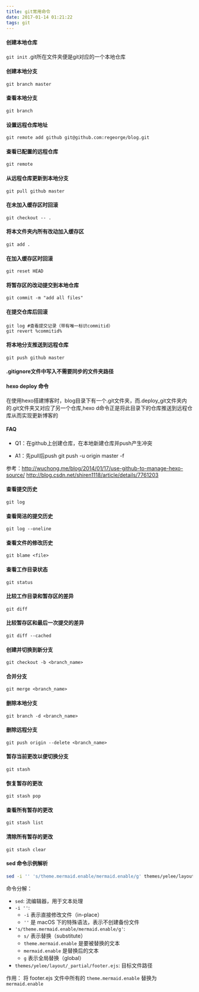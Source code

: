 ```yaml
---
title: git常用命令
date: 2017-01-14 01:21:22
tags: git
---
```


#### 创建本地仓库

`git init`
.git所在文件夹便是git对应的一个本地仓库

<!--more-->

#### 创建本地分支
    git branch master

#### 查看本地分支
    git branch

#### 设置远程仓库地址
	git remote add github git@github.com:regeorge/blog.git

#### 查看已配置的远程仓库
    git remote

#### 从远程仓库更新到本地分支
	git pull github master

#### 在未加入缓存区时回滚
    git checkout -- .

#### 将本文件夹内所有改动加入缓存区
	git add .

#### 在加入缓存区时回滚
    git reset HEAD

#### 将暂存区的改动提交到本地仓库
	git commit -m "add all files"

#### 在提交仓库后回滚
    git log #查看提交记录（带有唯一标识commitid）
    git revert %commitid%

#### 将本地分支推送到远程仓库
	git push github master

#### .gitignore文件中写入不需要同步的文件夹路径

#### hexo deploy 命令
在使用hexo搭建博客时，blog目录下有一个.git文件夹，而.deploy_git文件夹内的.git文件夹又对应了另一个仓库,hexo d命令正是将此目录下的仓库推送到远程仓库从而实现更新博客的

#### FAQ

- Q1：在github上创建仓库，在本地新建仓库并push产生冲突
	

- A1：先pull后push
		git push -u origin master -f

参考：http://wuchong.me/blog/2014/01/17/use-github-to-manage-hexo-source/
	  http://blog.csdn.net/shiren1118/article/details/7761203

#### 查看提交历史
    git log

#### 查看简洁的提交历史
    git log --oneline

#### 查看文件的修改历史
    git blame <file>

#### 查看工作目录状态
    git status

#### 比较工作目录和暂存区的差异
    git diff

#### 比较暂存区和最后一次提交的差异
    git diff --cached

#### 创建并切换到新分支
    git checkout -b <branch_name>

#### 合并分支
    git merge <branch_name>

#### 删除本地分支
    git branch -d <branch_name>

#### 删除远程分支
    git push origin --delete <branch_name>

#### 暂存当前更改以便切换分支
    git stash

#### 恢复暂存的更改
    git stash pop

#### 查看所有暂存的更改
    git stash list

#### 清除所有暂存的更改
    git stash clear

#### sed 命令示例解析
```bash
sed -i '' 's/theme.mermaid.enable/mermaid.enable/g' themes/yelee/layout/_partial/footer.ejs
```

命令分解：
- `sed`: 流编辑器，用于文本处理
- `-i ''`: 
  - `-i` 表示直接修改文件（in-place）
  - `''` 是 macOS 下的特殊语法，表示不创建备份文件
- `'s/theme.mermaid.enable/mermaid.enable/g'`:
  - `s/` 表示替换（substitute）
  - `theme.mermaid.enable` 是要被替换的文本
  - `mermaid.enable` 是替换后的文本
  - `g` 表示全局替换（global）
- `themes/yelee/layout/_partial/footer.ejs`: 目标文件路径

作用：
将 footer.ejs 文件中所有的 `theme.mermaid.enable` 替换为 `mermaid.enable`